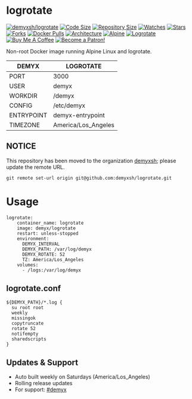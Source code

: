 # logrotate
[![demyxsh/logrotate](https://github.com/demyxsh/logrotate/actions/workflows/main.yml/badge.svg)](https://github.com/demyxsh/logrotate/actions/workflows/main.yml)
[![Code Size](https://img.shields.io/github/languages/code-size/demyxsh/logrotate?style=flat&color=blue)](https://github.com/demyxsh/logrotate)
[![Repository Size](https://img.shields.io/github/repo-size/demyxsh/logrotate?style=flat&color=blue)](https://github.com/demyxsh/logrotate)
[![Watches](https://img.shields.io/github/watchers/demyxsh/logrotate?style=flat&color=blue)](https://github.com/demyxsh/logrotate)
[![Stars](https://img.shields.io/github/stars/demyxsh/logrotate?style=flat&color=blue)](https://github.com/demyxsh/logrotate)
[![Forks](https://img.shields.io/github/forks/demyxsh/logrotate?style=flat&color=blue)](https://github.com/demyxsh/logrotate)
[![Docker Pulls](https://img.shields.io/docker/pulls/demyx/logrotate?style=flat&color=blue)](https://hub.docker.com/r/demyx/logrotate)
[![Architecture](https://img.shields.io/badge/linux-amd64-important?style=flat&color=blue)](https://hub.docker.com/r/demyx/logrotate)
[![Alpine](https://img.shields.io/badge/dynamic/json?url=https://github.com/demyxsh/logrotate/raw/master/version.json&label=alpine&query=$.alpine&color=blue)](https://hub.docker.com/r/demyx/logrotate)
[![Logrotate](https://img.shields.io/badge/dynamic/json?url=https://github.com/demyxsh/logrotate/raw/master/version.json&label=logrotate&query=$.logrotate&color=blue)](https://hub.docker.com/r/demyx/logrotate)
[![Buy Me A Coffee](https://img.shields.io/badge/buy_me_coffee-$5-informational?style=flat&color=blue)](https://www.buymeacoffee.com/VXqkQK5tb)
[![Become a Patron!](https://img.shields.io/badge/become%20a%20patron-$5-informational?style=flat&color=blue)](https://www.patreon.com/bePatron?u=23406156)

Non-root Docker image running Alpine Linux and logrotate.

DEMYX | LOGROTATE
--- | ---
PORT | 3000
USER | demyx
WORKDIR | /demyx
CONFIG | /etc/demyx
ENTRYPOINT | demyx-entrypoint
TIMEZONE | America/Los_Angeles

## NOTICE
This repository has been moved to the organization [demyxsh](https://github.com/demyxsh); please update the remote URL.
```
git remote set-url origin git@github.com:demyxsh/logrotate.git
```

# Usage
```
logrotate:
    container_name: logrotate
    image: demyx/logrotate
    restart: unless-stopped
    environment:
      DEMYX_INTERVAL
      DEMYX_PATH: /var/log/demyx
      DEMYX_ROTATE: 52
      TZ: America/Los_Angeles
    volumes:
      - /logs:/var/log/demyx
```

## logrotate.conf
```
${DEMYX_PATH}/*.log {
  su root root
  weekly
  missingok
  copytruncate
  rotate 52
  notifempty
  sharedscripts
}
```

## Updates & Support
* Auto built weekly on Saturdays (America/Los_Angeles)
* Rolling release updates
* For support: [#demyx](https://web.libera.chat/?channel=#demyx)
